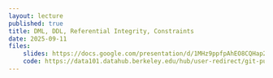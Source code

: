 ```yaml
---
layout: lecture
published: true
title: DML, DDL, Referential Integrity, Constraints
date: 2025-09-11
files:
    slides: https://docs.google.com/presentation/d/1MHz9ppfpAhEO8CQHap2RPgCSuCimBsXq490gkTOtQa8/edit
    code: https://data101.datahub.berkeley.edu/hub/user-redirect/git-pull?repo=https%3A%2F%2Fgithub.com%2Fcal-data-eng%2Ffa25-materials&branch=main&urlpath=lab%2Ftree%2Ffa25-materials%2Flec%2Fupdates%2Fupdates.ipynb
---
```


